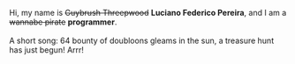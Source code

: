 Hi, my name is ~~Guybrush Threepwood~~ **Luciano Federico Pereira**, and I am a ~~wannabe pirate~~ **programmer**.<br><br>A short song: 64 bounty of doubloons gleams in the sun, a treasure hunt has just begun! Arrr!
